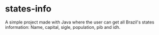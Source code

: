 # states-info
A simple project made with Java where the user can get all Brazil's states information: Name, capital, sigle, population, pib and idh.
